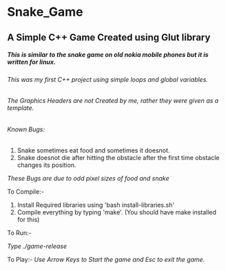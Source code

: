 # Snake_Game

## A Simple C++ Game Created using Glut library

##### This is similar to the snake game on old nokia mobile phones but it is written for linux.

###### This was my first C++ project using simple loops and global variables.

###### The Graphics Headers are not Created by me, rather they were given as a template.

###### Known Bugs:
1. Snake sometimes eat food and sometimes it doesnot.
2. Snake doesnot die after hitting the obstacle after the first time obstacle changes its position.

*These Bugs are due to odd pixel sizes of food and snake*

To Compile:-
1. Install Required libraries using 'bash install-libraries.sh'
2. Compile everything by typing 'make'. (You should have make installed for this)

To Run:-

*Type ./game-release*

To Play:-
*Use Arrow Keys to Start the game and Esc to exit the game.*
